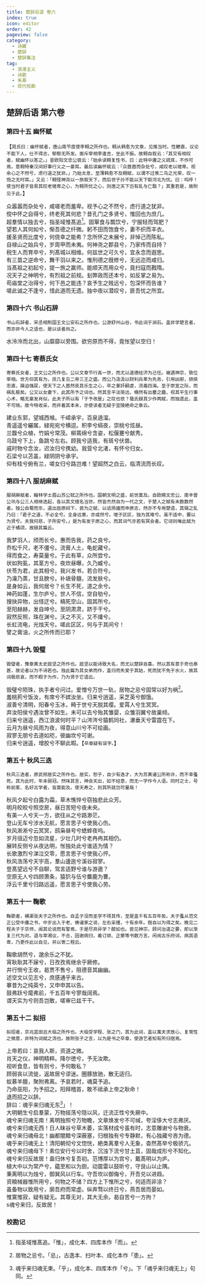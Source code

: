 ```yaml
---
title: 楚辞后语 卷六
index: true
icon: editor
order: 42
pageview: false
category:
  - 诗藏
  - 楚辞
  - 楚辞集注
tag:
  - 浪漫主义
  - 诗歌
  - 朱熹
  - 现代校勘
---
```


## 楚辞后语 第六卷

### 第四十五 幽怀赋

【`晁氏曰：幽怀赋者，唐山南节度使李翱之所作也。翱从韩愈为文章，见推当时。性鲠直，议论不能下人，仕不得志，郁郁无所发。面斥宰相李逢吉，坐此不振。故翱自叙云：「其交有相叹者，赋幽怀以答之。」昔欧阳文忠公尝云：「始余读翱复性书，曰：此特中庸之义疏耳，不作可焉。意翱特秦汉间好事行义之一豪耳。最后读幽怀赋云：『众嚣嚣而杂处兮，咸叹老以嗟卑。视余心之不然兮，虑行道之犹非。」乃始太息，至薄韩愈不及翱赋，以谓不过羡二鸟之光荣，叹一饱之无时耳。」又云：「翱怪神尧以一旅取天下，而后世子孙不能以天下取河北为忧。曰：呜呼！使当时君子皆易其叹老嗟卑之心，为翱所忧之心，则唐之天下岂有乱与亡戬？」其重若是，故附见于此。`】  

众嚣嚣而杂处兮，咸嗟老而羞卑。视予心之不然兮，虑行道之犹非。  
傥中怀之自得兮，终老死其何悲？昔孔门之多贤兮，惟回也为庶几。  
超羣情以独去兮，指圣域惟髙追[^一]。固箪食与瓢饮兮，宁服轻而驾肥？  
望若人其何如兮，惭吾德之纤微。躬不田而饱食兮，妻不织而丰衣。  
援圣贤而比度兮，何侥幸之能希？念所怀之未展兮，非悼己而陈私。  
自禄山之始兵兮，岁周甲而未夷。何神尧之郡县兮，乃家传而自持？  
税生人而育卒兮，列髙城以相维。何兹世之可久兮，宜永念而遐思。  
有三苗之逆命兮，舞干羽以来之。惟刑德之旣修兮，无远迩而咸归。  
当髙祖之初起兮，提一旅之羸师。能顺天而用众兮，竟扫寇而戡隋。  
况天子之神明兮，有烈祖之前规。刬弊政而还本兮，如反掌之易为。  
苟庙堂之治得兮，何下邑之能违？哀予生之贱远兮，包深怀而告谁？  
嗟此诚之不逢兮，惜此道而无遗。独中夜以潜叹兮，匪吾忧之所宜。

### 第四十六 书山石辞

`书山石辞者，宋丞相荆国王文公安石之所作也。公游舒州山谷，书此词于涧石。盖非学楚言者，而亦非今人之语也，是以谈者尚之。`  

水泠泠而北出，山靡靡以旁围。欲穷原而不得，竟怅望以空归！  

### 第四十七 寄蔡氏女

`寄蔡氏女者，王文公之所作也。公以文章节行高一世，而尤以道德经济为己任。被遇神宗，致位宰相。世方仰其有为，庶几复见二帝三王之盛。而公乃汲汲以财利兵革为先务，引用凶邪，排摈忠直，躁迫强戻，使天下之人嚣然丧其乐生之心，卒之羣奸嗣虐，流毒四海。至于崇宣之际，而祸乱极矣。公又以女妻卞，此其所予之词也。然其言平淡简远，翛然有出麈之趣，视其平生行事心术，略无豪发肖似，此夫子所以有「于予改是」之叹也欤？鼌氏録其少作两赋，而独遗此，盖不可晓。故今特收采，而并着其本末，亦使读者无疑于宜陵絶命之章云。`

建业东郭，望城西堠。千嶂承宇，百泉遶溜。  
青遥遥兮纚属，緑宛宛兮横逗。积李兮缟夜，崇桃兮炫昼。  
兰馥兮众植，竹娟兮常茂。柳蔫绵兮含姿，松偃蹇兮献秀。  
乌跂兮下上，鱼跳兮左右。顾我兮适我，有斑兮伏兽。  
戚时物兮念汝，迟汝归兮携幼。我营兮北渚，有怀兮归女。  
石梁兮以苫盖，緑阴阴兮承宇。  
仰有桂兮俯有兰，嗟女归兮路岂难！望超然之白云，临清流而长叹。

### 第四十八 服胡麻赋

`服胡麻赋者，翰林学士眉山苏公轼之所作也。国朝文明之盛，前世莫及。自欧赐文忠公、南丰曾公巩与公三人相继迭起，各以其文擅名当世。然皆杰然自为一代之文，于楚人之赋有未数数然者。独公自蜀而东，道出屈原祠下，尝为之赋，以诋扬雄而申原志，然亦不专用楚语，其辑之乱乃曰：「君子之道，不必全兮。全身远害，亦或然兮。嗟子区区，独为其难兮。虽不适中，要以为贤兮。夫我何悲，子所安兮。」是为有发于原之心，而其词气亦若有冥会者。它词则唯此赋为近于橘颂，故録其篇云。`  

我梦羽人，颀而长兮。惠而告我，药之良兮。  
乔松千尺，老不僵兮。流膏人土，龟蛇藏兮。  
得而食之，寿莫量兮。于此有草，众所尝兮。  
状如狗虱，其茎方兮。夜炊昼曝，久乃臧兮。  
伏苓为君，此其相兮。我兴发书，若合符兮。  
乃瀹乃蒸，甘且腴兮。补塡骨髓，流发肤兮。  
是身如云，我何居兮？长生不死，道之余兮。  
神药如蓬，生尔庐兮。世人不信，空自劬兮。  
搜抉异物，出怪迂兮。槁死空山，固其所兮。  
至阳赫赫，发自坤兮。至阴肃肃，跻于干兮。  
寂然反照，珠在渊兮。沃之不灭，又不燔兮。  
长虹流电，光烛天兮。嗟此区区，何与于其间兮！  
譬之膏油，火之所传而已耶？  

### 第四十九 毁璧

`毁璧者，豫章黄太史庭坚之所作也。庭坚以能诗致大名，而尤以楚辞自喜。然以其有意于奇也泰甚，故论者以为不诗若也。独此篇为其女弟而作，盖归而失爱于其姑，死而犹不免于水火，故其词极悲哀，而不睱于为作，乃为贤于它语云。`  

毁璧兮陨珠，执手者兮问过。爱憎兮万世一轨，居物之忌兮固常以好为祸[^二]。  
羞桃茢兮饭汝，有席兮不嫔汝坐。归来兮逍遥，采芝英兮御饿。  
淑善兮清明，阳春兮玉冰，畸于世兮天脱其缨。爱罥人兮生冥冥。  
弃汝阳侯兮遇汝曾不如生。未可以去兮殆其雏婴，众雏羽翼兮故巢倾。  
归来兮逍遥，西江浪波何时平？山涔涔兮猿鹤同社，瀑垂天兮雷霆在下。  
云月为昼兮风雨为夜，得意山川兮不可绘画。  
寂寥无朋兮去道如咫，彼幽坎兮可谢。  
归来兮逍遥，增胶兮不聊此暇。【`卒章疑有误字。`】  

### 第五十 秋风三迭

`秋风三迭者，原武邢居实之所作也。居实，恕子，自少有逸才，大为苏黄诸公所称许，而不幸蚤死。其为此时，年未弱冠。然味其言，神会天出，如不经意，而无一字作今人语。同时之士，号称前辈、名好古学者，皆莫能及。使天寿之，则其所就岂可量哉！`

秋风夕起兮白露为霜，草木憔悴兮窃独悲此众芳。  
明月皎皎兮照空房，昼日苦短兮夜未央。  
有美一人兮天一方，欲往从之兮路渺茫。  
登山无车兮涉水无航，愿言思子兮使我心伤。  
秋风淅淅兮云冥冥，鸱枭昼号兮蟋蟀夜呜。  
岁月徂迈兮忽如流星，少壮几时兮老冉冉其相仍。  
展转反侧兮从夜达明，怅独处此兮谁适为情？  
长歌激烈兮涕泣交零，愿言思子兮使我心怦。  
秋风浩荡兮天宇高，羣山逶迤兮溪谷寂寥。  
登髙望远兮不自聊，驾言适野兮谁与游遨？  
空原无人兮四顾萧条，猿狖与伍兮麋鹿为曹。  
浮云千里兮归路远遥，愿言思子兮使我心劳。

### 第五十一 鞠歌

`鞠歌者，横渠张夫子之所作也。自孟子没而圣学不得其传，至是盖千有五百年矣。夫子蚤从范文正公受中庸之书，中岁出入于老、佛诸家之说，左右采擭，十有余年。旣自以为得之矣。晚见二程夫子于京师，闻其论说而有警焉，于是尽弃异学？醇如也。尝见神宗，顾问治道之要，即以渐复三代为对。退与宰湘议，不合，因谢病归，着订顽、正蒙等书数万言。闲阅古乐府词，病其语卑，乃更作此以自见，并以寄二程云。`  

鞠歌胡然兮，邈余乐之不犹。  
宵耿耿其不寐兮，日孜孜焉继余乎厥修。  
井行恻兮王收，曷贾不售兮，阻德音其幽幽。  
述空文以见志兮，庶感通乎来古。  
搴昔为之纯英兮，又申申其以告。  
鼓弗跃兮麾弗前，千五百年兮寥哉阔焉。  
谓天实为兮则吾岂敢，嗟审已兹干干。

### 第五十二 拟招

`拟招者，京兆蓝田吕大临之所作也。大临受学程、张之门，其为此词，盖以寓夫求放心、复常性之微意，非特为词赋之流也。故附张子之言，以为是书之卒章，使游艺者知有所归宿焉。`

上帝若曰：哀我人斯，资道之微。  
肖天之仪，神明精粹。降尔徳兮，予无汝欺。  
视听食息，皆有则兮，予何敢私？  
顾弱丧以流徙，返故居兮谬迷。圈豚放驰，散无适归。  
蚁慕羊膻，聚附弗离。予哀若时，魂莫予追。  
乃命巫阳，为予招之。阳拜稽首，敢不祗承上帝之耿命！  
退而招之以辞。  
辞曰：魂乎来归魂无东[^三]」！  
大明朝生兮启羣蒙，万物摇荡兮隠以风，迁流正性兮失厥中。  
魂兮来归魂无南！离明独照兮万物瞻，文章焕发兮不可缄，夸淫侈大兮志弗厌。  
魂兮来归魂无西！日人昧谷兮草木萎，实落材成兮虽有时，志意雕谢兮与物衰。  
魂兮来归魂毋北！幽都闇黯兮深蔽塞，归根独有兮专静默，有心独藏兮吝为德。  
魂乎来归魂无上！清阳朝彻兮文惚恍，絶类离羣兮人无象，杳然髙举兮极骄亢。  
魂兮来归魂毋下！素位安行兮以时舍，沉浊下流兮甘土苴，固哉成形兮不知化。  
魂兮来归反故居！盍归休兮复吾初。范博厚以为宫兮，戴髙明以为庐。  
植大中以为常产兮，藴至和以为厨。动震雷以鼓昕兮，守艮山以止隅。  
秉离明以为烛兮，御巽风以行车。守吾坎以御侮兮，开吾兑以进趋。  
资粮械器惟所用兮，何物之不储？四方上下惟所之兮，何适而非涂？  
虽备物以致用兮，廓吾府而常虚。纵奔骛以终日兮，燕吾居而晏如。  
惟寞惟寂，疑有疑无。其尊无对，其大无余。曷自苦兮一方拘？  
s魂兮来归，反故居！

### 校勘记

[^一]:指圣域惟髙追。「惟」，成化本、四库本作「而」。
[^二]:居物之忌兮。「忌」，古逸本、扫叶本、成化本作「患」。
[^三]:魂乎来归魂无柬。「乎」，成化本、四库本作「兮」。下「魂乎来归魂无上」句同。
